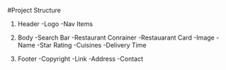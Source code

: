 #Project Structure

1. Header
   -Logo
   -Nav Items

2. Body
   -Search Bar
   -Restaurant Conrainer
   -Restauarant Card
   -Image
   -Name
   -Star Rating
   -Cuisines
   -Delivery Time

3. Footer
   -Copyright
   -Link
   -Address
   -Contact
